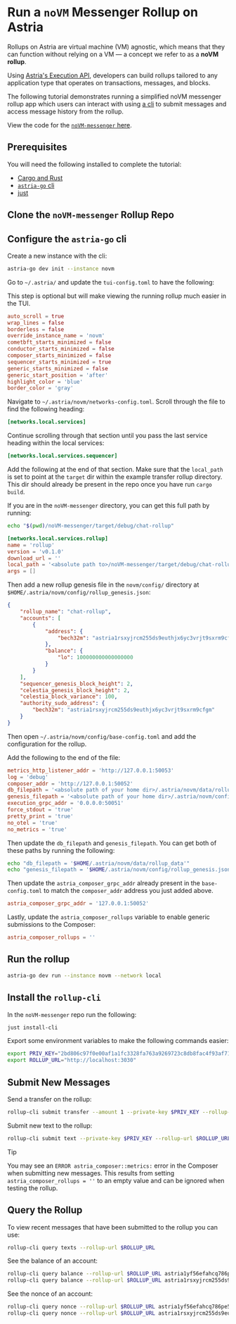 # Run a `noVM` Messenger Rollup on Astria

Rollups on Astria are virtual machine (VM) agnostic, which means that they can
function without relying on a VM — a concept we refer to as a **noVM rollup**.

Using [Astria's Execution API](../developer/apis.md#execution-apis), developers
can build rollups tailored to any application type that operates on
transactions, messages, and blocks.

The following tutorial demonstrates running a simplified noVM messenger rollup
app which users can interact with using [a cli](#install-the-rollup-cli) to
submit messages and access message history from the rollup.

View the code for the [`noVM-messenger` here](https://github.com/astriaorg/noVM-messenger).

## Prerequisites

You will need the following installed to complete the tutorial:

- [Cargo and Rust](https://www.rust-lang.org/tools/install)
- [`astria-go`
  cli](https://docs.astria.org/developer/astria-go/astria-go-installation)
- [just](https://github.com/casey/just)

## Clone the `noVM-messenger` Rollup Repo

<!--@include: ../components/_clone-novm-messenger.md-->

## Configure the `astria-go` cli

Create a new instance with the cli:

```bash
astria-go dev init --instance novm
```

Go to `~/.astria/` and update the `tui-config.toml` to have the following:

This step is optional but will make viewing the running rollup much easier in
the TUI.

```toml
auto_scroll = true
wrap_lines = false
borderless = false
override_instance_name = 'novm'
cometbft_starts_minimized = false
conductor_starts_minimized = false
composer_starts_minimized = false
sequencer_starts_minimized = true
generic_starts_minimized = false
generic_start_position = 'after'
highlight_color = 'blue'
border_color = 'gray'
```

Navigate to `~/.astria/novm/networks-config.toml`. Scroll through the
file to find the following heading:

```toml
[networks.local.services]
```

Continue scrolling through that section until you pass the last service heading
within the local services:

```toml
[networks.local.services.sequencer]
```

Add the following at the end of that section. Make sure that the `local_path` is
set to point at the `target` dir within the example transfer rollup directory.
This dir should already be present in the repo once you have run `cargo build`.

If you are in the `noVM-messenger` directory, you can get this full path by
running:

```bash
echo "$(pwd)/noVM-messenger/target/debug/chat-rollup"
```

```toml {5}
[networks.local.services.rollup]
name = 'rollup'
version = 'v0.1.0'
download_url = ''
local_path = '<absolute path to>/noVM-messenger/target/debug/chat-rollup'
args = []
```

Then add a new rollup genesis file in the `novm/config/` directory at
`$HOME/.astria/novm/config/rollup_genesis.json`:

```json
{
    "rollup_name": "chat-rollup",
    "accounts": [
        {
            "address": {
                "bech32m": "astria1rsxyjrcm255ds9euthjx6yc3vrjt9sxrm9cfgm"
            },
            "balance": {
                "lo": 100000000000000000
            }
        }
    ],
    "sequencer_genesis_block_height": 2,
    "celestia_genesis_block_height": 2,
    "celestia_block_variance": 100,
    "authority_sudo_address": {
        "bech32m": "astria1rsxyjrcm255ds9euthjx6yc3vrjt9sxrm9cfgm"
    }
}
```
<!-- TODO: add a link to an FAQ about how to update the genesis file to add new
accounts -->

Then open `~/.astria/novm/config/base-config.toml` and add the configuration for
the rollup.

Add the following to the end of the file:

```toml {4,5}
metrics_http_listener_addr = 'http://127.0.0.1:50053'
log = 'debug'
composer_addr = 'http://127.0.0.1:50052'
db_filepath = '<absolute path of your home dir>/.astria/novm/data/rollup_data'
genesis_filepath = '<absolute path of your home dir>/.astria/novm/config/rollup_genesis.json'
execution_grpc_addr = '0.0.0.0:50051'
force_stdout = 'true'
pretty_print = 'true'
no_otel = 'true'
no_metrics = 'true'
```

Then update the `db_filepath` and `genesis_filepath`. You can get both of these
paths by running the following:

```bash
echo "db_filepath = '$HOME/.astria/novm/data/rollup_data'"
echo "genesis_filepath = '$HOME/.astria/novm/config/rollup_genesis.json'"
```

Then update the `astria_composer_grpc_addr` already present in the
`base-config.toml` to match the `composer_addr` address you just added above.

```toml
astria_composer_grpc_addr = '127.0.0.1:50052'
```

Lastly, update the `astria_composer_rollups` variable to enable
generic submissions to the Composer:

```toml
astria_composer_rollups = ''
```

## Run the rollup

```bash
astria-go dev run --instance novm --network local
```

## Install the `rollup-cli`

In the `noVM-messenger` repo run the following:

```bash
just install-cli
```

Export some environment variables to make the following commands easier:

```bash
export PRIV_KEY="2bd806c97f0e00af1a1fc3328fa763a9269723c8db8fac4f93af71db186d6e90"
export ROLLUP_URL="http://localhost:3030"
```

## Submit New Messages

Send a transfer on the rollup:

```bash
rollup-cli submit transfer --amount 1 --private-key $PRIV_KEY --rollup-url $ROLLUP_URL astria1yf56efahcq786pe5t7paknat40g6q4tsvqtql2
```

Submit new text to the rollup:

```bash
rollup-cli submit text --private-key $PRIV_KEY --rollup-url $ROLLUP_URL "a new message" "username"
```

> [!TIP]
> You may see an `ERROR astria_composer::metrics:` error in the Composer when
> submitting new messages. This results from setting `astria_composer_rollups =
> ''` to an empty value and can be ignored when testing the rollup.

## Query the Rollup

To view recent messages that have been submitted to the rollup you can use:

```bash
rollup-cli query texts --rollup-url $ROLLUP_URL
```

See the balance of an account:

```bash
rollup-cli query balance --rollup-url $ROLLUP_URL astria1yf56efahcq786pe5t7paknat40g6q4tsvqtql2
rollup-cli query balance --rollup-url $ROLLUP_URL astria1rsxyjrcm255ds9euthjx6yc3vrjt9sxrm9cfgm
```

See the nonce of an account:

```bash
rollup-cli query nonce --rollup-url $ROLLUP_URL astria1yf56efahcq786pe5t7paknat40g6q4tsvqtql2
rollup-cli query nonce --rollup-url $ROLLUP_URL astria1rsxyjrcm255ds9euthjx6yc3vrjt9sxrm9cfgm
```
